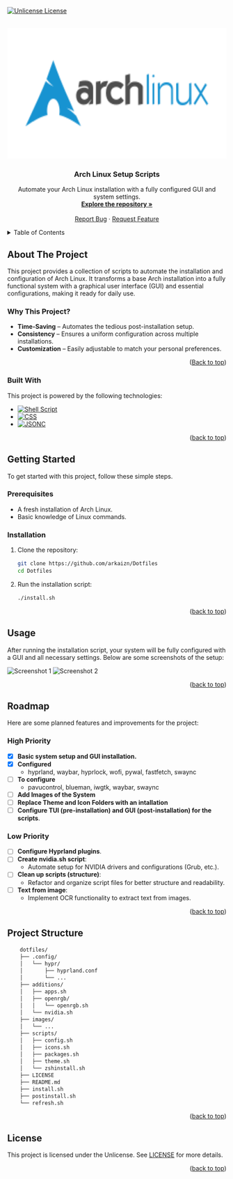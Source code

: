 <!-- Improved compatibility of back to top link: See: https://github.com/othneildrew/Best-README-Template/pull/73 -->
<a id="readme-top"></a>

<!-- PROJECT SHIELDS -->
[![Unlicense License][license-shield]][license-url]

<!-- PROJECT LOGO -->
<br />
<div align="center">
  <a href="https://github.com/arkaizn/Dotfiles">
    <img src="images\archlinux-logo.svg" alt="Logo" width="600" height="300">
  </a>

  <h3 align="center">Arch Linux Setup Scripts</h3>

  <p align="center">
    Automate your Arch Linux installation with a fully configured GUI and system settings.
    <br />
    <a href="https://github.com/arkaizn/Dotfiles"><strong>Explore the repository »</strong></a>
    <br />
    <br />
    <a href="https://github.com/arkaizn/Dotfiles/issues/new?labels=bug&template=bug-report---.md">Report Bug</a>
    ·
    <a href="https://github.com/arkaizn/Dotfiles/issues/new?labels=enhancement&template=feature-request---.md">Request Feature</a>
  </p>
</div>

<!-- TABLE OF CONTENTS -->
<details>
  <summary>Table of Contents</summary>
  <ol>
    <li>
      <a href="#about-the-project">About The Project</a>
      <ul>
        <li><a href="#why-this-project">Why This Project</a></li>
        <li><a href="#built-with">Built With</a></li>
      </ul>
    </li>
    <li><a href="#getting-started">Getting Started</a>
     <ul>
        <li><a href="#high-priority">High Priority</a></li>
        <li><a href="#low-priority">Low Priority</a></li>
     </ul>
    </li>
    <li><a href="#usage">Usage</a></li>
    <li><a href="#roadmap">Roadmap</a></li>
    <li><a href="#project-structure">Project Structure</a></li>
    <li><a href="#license">License</a></li>
  </ol>
</details>

<!-- ABOUT THE PROJECT -->
## About The Project  

This project provides a collection of scripts to automate the installation and configuration of Arch Linux. It transforms a base Arch installation into a fully functional system with a graphical user interface (GUI) and essential configurations, making it ready for daily use.  

### Why This Project?  
- **Time-Saving** – Automates the tedious post-installation setup.  
- **Consistency** – Ensures a uniform configuration across multiple installations.  
- **Customization** – Easily adjustable to match your personal preferences.  

<p align="right">(<a href="#readme-top">Back to top</a>)</p>  

### Built With  

This project is powered by the following technologies:  

* [![Shell Script][ShellScript]][ShellScript-url]  
* [![CSS][CSS3]][CSS3-url]  
* [![JSONC][JSONC]][JSONC-url]  

<p align="right">(<a href="#readme-top">back to top</a>)</p>

<!-- GETTING STARTED -->
## Getting Started

To get started with this project, follow these simple steps.

### Prerequisites

- A fresh installation of Arch Linux.
- Basic knowledge of Linux commands.

### Installation

1. Clone the repository:
   ```sh
   git clone https://github.com/arkaizn/Dotfiles
   cd Dotfiles
   ```

2. Run the installation script:
   ```sh
   ./install.sh
   ```

<p align="right">(<a href="#readme-top">back to top</a>)</p>

<!-- USAGE -->
## Usage

After running the installation script, your system will be fully configured with a GUI and all necessary settings. Below are some screenshots of the setup:

<!-- Screenshots  -->
![Screenshot 1](images/screenshot1.png)
![Screenshot 2](images/screenshot2.png)

<p align="right">(<a href="#readme-top">back to top</a>)</p>

<!-- ROADMAP -->
## Roadmap

Here are some planned features and improvements for the project:

### High Priority
- [x] **Basic system setup and GUI installation.**
- [x] **Configured**
  - hyprland, waybar, hyprlock, wofi, pywal, fastfetch, swaync
- [ ] **To configure**
  -  pavucontrol, blueman, iwgtk, waybar, swaync
- [ ] **Add Images of the System**
- [ ] **Replace Theme and Icon Folders with an intallation**
- [ ] **Configure TUI (pre-installation) and GUI (post-installation) for the scripts**.

### Low Priority
- [ ] **Configure Hyprland plugins**.
- [ ] **Create nvidia.sh script**:
  - Automate setup for NVIDIA drivers and configurations (Grub, etc.).
- [ ] **Clean up scripts (structure)**:
  - Refactor and organize script files for better structure and readability.
- [ ] **Text from image**:
  - Implement OCR functionality to extract text from images.


<p align="right">(<a href="#readme-top">back to top</a>)</p>

<!-- Project Structure -->
## Project Structure

```
    dotfiles/
    ├── .config/
    │   └── hypr/
    │       ├── hyprland.conf
    │       └── ...
    ├── additions/
    │   ├── apps.sh
    │   ├── openrgb/
    │   │   └── openrgb.sh
    │   └── nvidia.sh
    ├── images/
    │   └── ...
    ├── scripts/
    │   ├── config.sh
    │   ├── icons.sh
    │   ├── packages.sh
    │   ├── theme.sh
    │   └── zshinstall.sh
    ├── LICENSE
    ├── README.md
    ├── install.sh
    ├── postinstall.sh
    └── refresh.sh
```
<p align="right">(<a href="#readme-top">back to top</a>)</p>

<!-- LICENSE -->
## License

This project is licensed under the Unlicense. See [LICENSE](https://github.com/arkaizn/Dotfiles/blob/master/LICENSE) for more details.

<p align="right">(<a href="#readme-top">back to top</a>)</p>

<!-- MARKDOWN LINKS & IMAGES -->
[license-shield]: https://img.shields.io/badge/license-Unlicense-blue.svg?style=for-the-badge
[license-url]: https://github.com/arkaizn/Dotfiles/blob/master/LICENSE

[ShellScript]: https://img.shields.io/badge/Shell_Script-%23121011.svg?style=for-the-badge&logo=gnu-bash&logoColor=white  
[ShellScript-url]: https://www.gnu.org/software/bash/  

[CSS3]: https://img.shields.io/badge/CSS3-%231572B6.svg?style=for-the-badge&logo=css3&logoColor=white  
[CSS3-url]: https://developer.mozilla.org/en-US/docs/Web/CSS  

[JSONC]: https://img.shields.io/badge/JSONC-%23000000.svg?style=for-the-badge&logo=json&logoColor=white  
[JSONC-url]: https://code.visualstudio.com/docs/languages/json  
